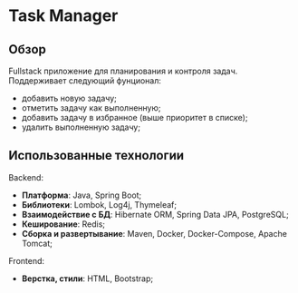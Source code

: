 # Task Manager

## Обзор

Fullstack приложение для планирования и контроля задач. Поддерживает следующий фунционал:

- добавить новую задачу;
- отметить задачу как выполненную;
- добавить задачу в избранное (выше приоритет в списке);
- удалить выполненную задачу;

## Использованные технологии

Backend:

- **Платформа**: Java, Spring Boot;
- **Библиотеки**: Lombok, Log4j, Thymeleaf;
- **Взаимодействие с БД**: Hibernate ORM, Spring Data JPA, PostgreSQL;
- **Кеширование**: Redis;
- **Сборка и развертывание**: Maven, Docker, Docker-Compose, Apache Tomcat;

Frontend:

- **Верстка, стили**: HTML, Bootstrap;


